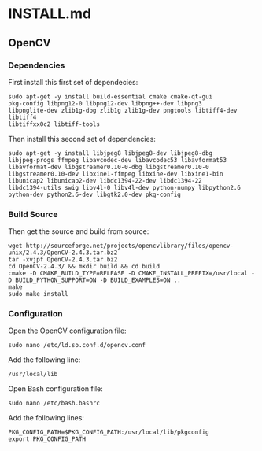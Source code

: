 # INSTALL.md
## OpenCV
### Dependencies
First install this first set of dependecies:

	sudo apt-get -y install build-essential cmake cmake-qt-gui
	pkg-config libpng12-0 libpng12-dev libpng++-dev libpng3
	libpnglite-dev zlib1g-dbg zlib1g zlib1g-dev pngtools libtiff4-dev libtiff4
	libtiffxx0c2 libtiff-tools
	
Then install this second set of dependencies:

	sudo apt-get -y install libjpeg8 libjpeg8-dev libjpeg8-dbg
	libjpeg-progs ffmpeg libavcodec-dev libavcodec53 libavformat53
	libavformat-dev libgstreamer0.10-0-dbg libgstreamer0.10-0
	libgstreamer0.10-dev libxine1-ffmpeg libxine-dev libxine1-bin
	libunicap2 libunicap2-dev libdc1394-22-dev libdc1394-22
	libdc1394-utils swig libv4l-0 libv4l-dev python-numpy libpython2.6
	python-dev python2.6-dev libgtk2.0-dev pkg-config

### Build Source
Then get the source and build from source:

	wget http://sourceforge.net/projects/opencvlibrary/files/opencv-unix/2.4.3/OpenCV-2.4.3.tar.bz2
	tar -xvjpf OpenCV-2.4.3.tar.bz2
	cd OpenCV-2.4.3/ && mkdir build && cd build
	cmake -D CMAKE_BUILD_TYPE=RELEASE -D CMAKE_INSTALL_PREFIX=/usr/local -D BUILD_PYTHON_SUPPORT=ON -D BUILD_EXAMPLES=ON ..
	make
	sudo make install

### Configuration
Open the OpenCV configuration file:

	sudo nano /etc/ld.so.conf.d/opencv.conf
	
Add the following line:

	/usr/local/lib
	
Open Bash configuration file:

	sudo nano /etc/bash.bashrc
	
Add the following lines:

	PKG_CONFIG_PATH=$PKG_CONFIG_PATH:/usr/local/lib/pkgconfig
	export PKG_CONFIG_PATH

